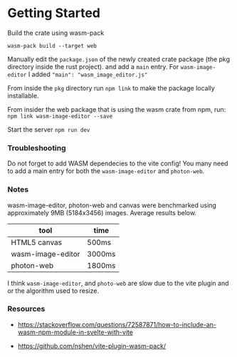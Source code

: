 # Getting Started

Build the crate using wasm-pack
```
wasm-pack build --target web
```

Manually edit the `package.json` of the newly created crate package (the pkg directory inside the rust project).
and add a `main` entry.  For `wasm-image-editor` I added `"main": "wasm_image_editor.js"`

From inside the `pkg` directory run `npm link` to make the package locally installable.

From insider the web package that is using the wasm crate from npm, run: 
`npm link wasm-image-editor --save`

Start the server
`npm run dev`

### Troubleshooting

Do not forget to add WASM dependecies to the vite config!
You many need to add a main entry for both the `wasm-image-editor` and `photon-web`. 


### Notes
wasm-image-editor, photon-web and canvas were benchmarked using  approximately 9MB (5184x3456) images.  Average results below.


| tool              | time |
|-------------------|---|
| HTML5 canvas      | 500ms  |
| wasm-image-editor | 3000ms |
| photon-web | 1800ms |

I think `wasm-image-editor`, and `photo-web` are slow due to the vite plugin and or the algorithm used to resize.





### Resources
* https://stackoverflow.com/questions/72587871/how-to-include-an-wasm-npm-module-in-svelte-with-vite

* https://github.com/nshen/vite-plugin-wasm-pack/
